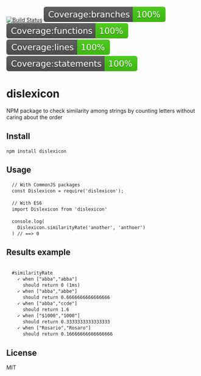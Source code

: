 [![Build Status](https://travis-ci.com/matismasters/dislexicon.svg?branch=master)](https://travis-ci.com/matismasters/dislexicon)
![Coverage Branches](./coverage/badge-branches.svg)
![Coverage Functions](./coverage/badge-functions.svg)
![Coverage Lines](./coverage/badge-lines.svg)
![Coverage statements](./coverage/badge-statements.svg)

# dislexicon

NPM package to check similarity among strings by counting letters without caring about the order

## Install

```
npm install dislexicon
```

## Usage

```
  // With CommonJS packages
  const Dislexicon = require('dislexicon');

  // With ES6
  import Dislexicon from 'dislexicon'

  console.log(
    Dislexicon.similarityRate('another', 'anthoer')
  ) // ==> 0
```

## Results example

```

  #similarityRate
    ✓ when ["abba","abba"]
      should return 0 (1ms)
    ✓ when ["abba","abbe"]
      should return 0.6666666666666666
    ✓ when ["abba","ccde"]
      should return 1.6
    ✓ when ["$1000","1000"]
      should return 0.3333333333333333
    ✓ when ["Rosario","Rosaro"]
      should return 0.16666666666666666
```

## License

MIT
